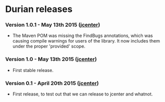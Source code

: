 # Durian releases

### Version 1.0.1 - May 13th 2015 ([jcenter](https://bintray.com/diffplug/opensource/spotless/1.0.1/view))

* The Maven POM was missing the FindBugs annotations, which was causing compile warnings for users of the library.  It now includes them under the proper 'provided' scope.

### Version 1.0 - May 13th 2015 ([jcenter](https://bintray.com/diffplug/opensource/durian/1.0/view))

* First stable release.

### Version 0.1 - April 20th 2015 ([jcenter](https://bintray.com/diffplug/opensource/durian/0.1/view))

* First release, to test out that we can release to jcenter and whatnot.
